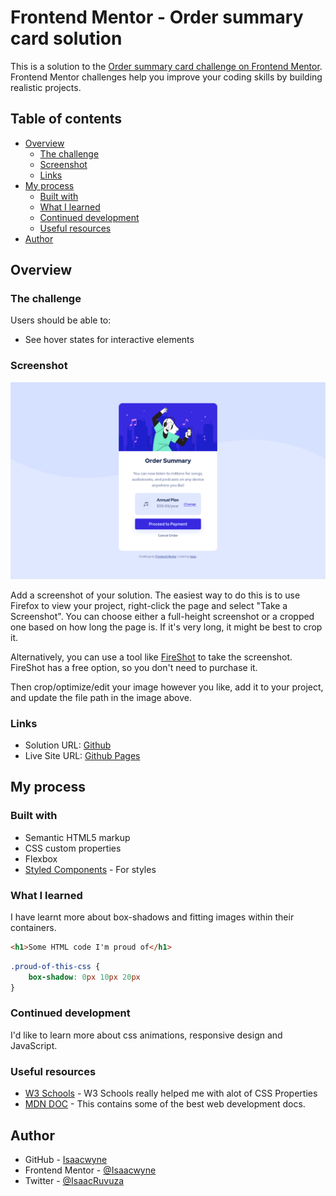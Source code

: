 # Frontend Mentor - Order summary card solution

This is a solution to the [Order summary card challenge on Frontend Mentor](https://www.frontendmentor.io/challenges/order-summary-component-QlPmajDUj). Frontend Mentor challenges help you improve your coding skills by building realistic projects. 

## Table of contents

- [Overview](#overview)
  - [The challenge](#the-challenge)
  - [Screenshot](#screenshot)
  - [Links](#links)
- [My process](#my-process)
  - [Built with](#built-with)
  - [What I learned](#what-i-learned)
  - [Continued development](#continued-development)
  - [Useful resources](#useful-resources)
- [Author](#author)

## Overview

### The challenge

Users should be able to:

- See hover states for interactive elements

### Screenshot

![](./screenshot.png)

Add a screenshot of your solution. The easiest way to do this is to use Firefox to view your project, right-click the page and select "Take a Screenshot". You can choose either a full-height screenshot or a cropped one based on how long the page is. If it's very long, it might be best to crop it.

Alternatively, you can use a tool like [FireShot](https://getfireshot.com/) to take the screenshot. FireShot has a free option, so you don't need to purchase it. 

Then crop/optimize/edit your image however you like, add it to your project, and update the file path in the image above.

### Links

- Solution URL: [Github](https://github.com/Isaacwyne/order-summary-card)
- Live Site URL: [Github Pages](https://isaacwyne.github.io/order-summary-card/)

## My process

### Built with

- Semantic HTML5 markup
- CSS custom properties
- Flexbox
- [Styled Components](https://styled-components.com/) - For styles

### What I learned

I have learnt more about box-shadows and fitting images within their containers.


```html
<h1>Some HTML code I'm proud of</h1>
```
```css
.proud-of-this-css {
    box-shadow: 0px 10px 20px
}
```

### Continued development

I'd like to learn more about css animations, responsive design and JavaScript.

### Useful resources

- [W3 Schools](https://w3schools.com) - W3 Schools really helped me with alot of CSS Properties
- [MDN DOC](https://developer.mozilla.org/) - This contains some of the best web development docs.

## Author

- GitHub - [Isaacwyne](https://github.com/Isaacwyne)
- Frontend Mentor - [@Isaacwyne](https://www.frontendmentor.io/profile/Isaacwyne)
- Twitter - [@IsaacRuvuza](https://www.twitter.com/yourusername)